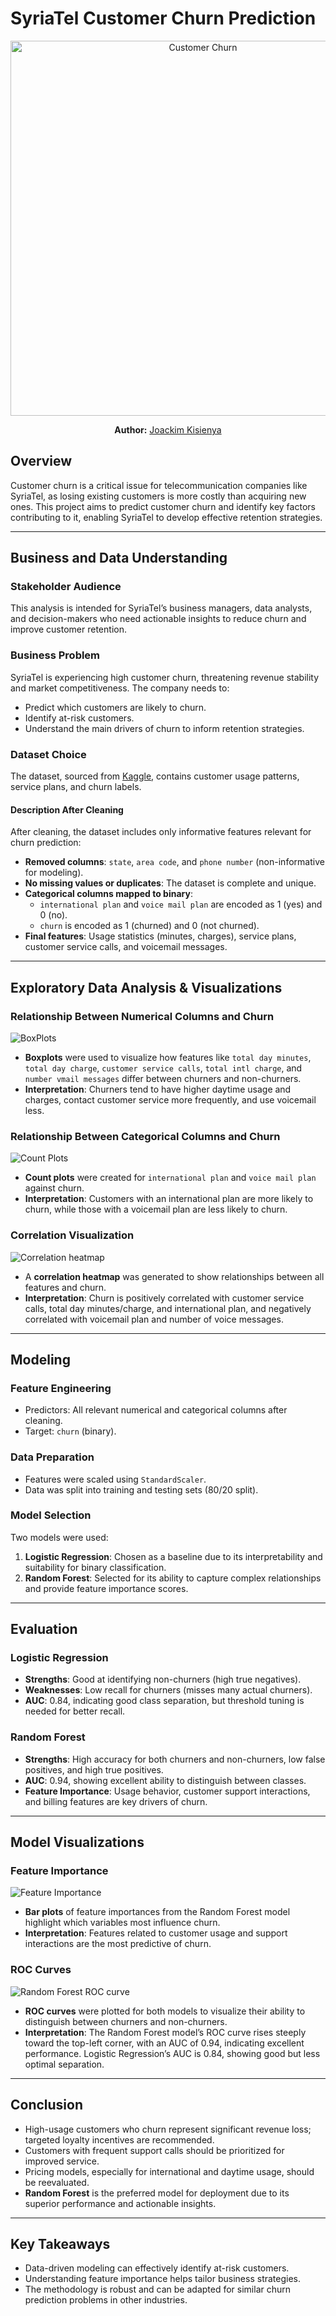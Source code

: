 # SyriaTel Customer Churn Prediction

<p align="center">
  <img src="customer churn.jpeg" alt="Customer Churn" width="600"/>
</p>
<p align="center">
  <b>Author:</b> <a href="mailto:joshenkis@gmail.com">Joackim Kisienya</a>
</p>

## Overview

Customer churn is a critical issue for telecommunication companies like SyriaTel, as losing existing customers is more costly than acquiring new ones. This project aims to predict customer churn and identify key factors contributing to it, enabling SyriaTel to develop effective retention strategies.

---

## Business and Data Understanding

### Stakeholder Audience

This analysis is intended for SyriaTel’s business managers, data analysts, and decision-makers who need actionable insights to reduce churn and improve customer retention.

### Business Problem

SyriaTel is experiencing high customer churn, threatening revenue stability and market competitiveness. The company needs to:
- Predict which customers are likely to churn.
- Identify at-risk customers.
- Understand the main drivers of churn to inform retention strategies.

### Dataset Choice

The dataset, sourced from [Kaggle](https://www.kaggle.com/datasets/becksddf/churn-in-telecoms-dataset?resource=download), contains customer usage patterns, service plans, and churn labels.

#### Description After Cleaning

After cleaning, the dataset includes only informative features relevant for churn prediction:
- **Removed columns**: `state`, `area code`, and `phone number` (non-informative for modeling).
- **No missing values or duplicates**: The dataset is complete and unique.
- **Categorical columns mapped to binary**: 
  - `international plan` and `voice mail plan` are encoded as 1 (yes) and 0 (no).
  - `churn` is encoded as 1 (churned) and 0 (not churned).
- **Final features**: Usage statistics (minutes, charges), service plans, customer service calls, and voicemail messages.

---

## Exploratory Data Analysis & Visualizations

### Relationship Between Numerical Columns and Churn

![BoxPlots](image.png)

- **Boxplots** were used to visualize how features like `total day minutes`, `total day charge`, `customer service calls`, `total intl charge`, and `number vmail messages` differ between churners and non-churners.
- **Interpretation**: Churners tend to have higher daytime usage and charges, contact customer service more frequently, and use voicemail less.

### Relationship Between Categorical Columns and Churn

![Count Plots](image-1.png)

- **Count plots** were created for `international plan` and `voice mail plan` against churn.
- **Interpretation**: Customers with an international plan are more likely to churn, while those with a voicemail plan are less likely to churn.

### Correlation Visualization

![Correlation heatmap](image-2.png)

- A **correlation heatmap** was generated to show relationships between all features and churn.
- **Interpretation**: Churn is positively correlated with customer service calls, total day minutes/charge, and international plan, and negatively correlated with voicemail plan and number of voice messages.

---

## Modeling

### Feature Engineering

- Predictors: All relevant numerical and categorical columns after cleaning.
- Target: `churn` (binary).

### Data Preparation

- Features were scaled using `StandardScaler`.
- Data was split into training and testing sets (80/20 split).

### Model Selection

Two models were used:
1. **Logistic Regression**: Chosen as a baseline due to its interpretability and suitability for binary classification.
2. **Random Forest**: Selected for its ability to capture complex relationships and provide feature importance scores.

---

## Evaluation

### Logistic Regression

- **Strengths**: Good at identifying non-churners (high true negatives).
- **Weaknesses**: Low recall for churners (misses many actual churners).
- **AUC**: 0.84, indicating good class separation, but threshold tuning is needed for better recall.

### Random Forest

- **Strengths**: High accuracy for both churners and non-churners, low false positives, and high true positives.
- **AUC**: 0.94, showing excellent ability to distinguish between classes.
- **Feature Importance**: Usage behavior, customer support interactions, and billing features are key drivers of churn.

---

## Model Visualizations

### Feature Importance

![Feature Importance](image-3.png)

- **Bar plots** of feature importances from the Random Forest model highlight which variables most influence churn.
- **Interpretation**: Features related to customer usage and support interactions are the most predictive of churn.

### ROC Curves

![Random Forest ROC curve](image-4.png)

- **ROC curves** were plotted for both models to visualize their ability to distinguish between churners and non-churners.
- **Interpretation**: The Random Forest model’s ROC curve rises steeply toward the top-left corner, with an AUC of 0.94, indicating excellent performance. Logistic Regression’s AUC is 0.84, showing good but less optimal separation.

---

## Conclusion

- High-usage customers who churn represent significant revenue loss; targeted loyalty incentives are recommended.
- Customers with frequent support calls should be prioritized for improved service.
- Pricing models, especially for international and daytime usage, should be reevaluated.
- **Random Forest** is the preferred model for deployment due to its superior performance and actionable insights.

---

## Key Takeaways

- Data-driven modeling can effectively identify at-risk customers.
- Understanding feature importance helps tailor business strategies.
- The methodology is robust and can be adapted for similar churn prediction problems in other industries.